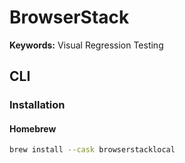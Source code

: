 # BrowserStack

**Keywords:** Visual Regression Testing

## CLI

### Installation

#### Homebrew

```sh
brew install --cask browserstacklocal
```
